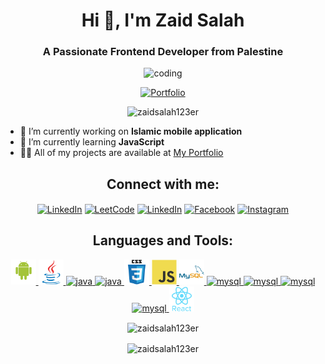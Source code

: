 <h1 align="center">Hi 👋, I'm Zaid Salah</h1>
<h3 align="center">A Passionate Frontend Developer from Palestine</h3>



<!-- GIF or image representing coding -->
<p align="center">
  <img src="https://camo.githubusercontent.com/2366b34bb903c09617990fb5fff4622f3e941349e846ddb7e73df872a9d21233/68747470733a2f2f63646e2e6472696262626c652e636f6d2f75736572732f3733303730332f73637265656e73686f74732f363538313234332f6176656e746f2e676966" alt="coding" width="650"/>
</p>

<p align="center">
  <a href="https://zaidsalah123er.github.io/Portfolio/" target="_blank">
    <img src="https://img.shields.io/badge/My%20Portfolio-Click%20Here-brightgreen?style=for-the-badge&logo=appveyor" alt="Portfolio" width="350" height="50">
  </a>
</p>


<!-- Profile views -->
<p align="center">
  <img src="https://komarev.com/ghpvc/?username=zaidsalah123er&label=Profile%20views&color=0e75b6&style=flat" alt="zaidsalah123er"/>
</p>

<!-- About Me Section -->
- 🔭 I’m currently working on **Islamic mobile application**
- 🌱 I’m currently learning **JavaScript**
- 👨‍💻 All of my projects are available at [My Portfolio](https://zaidsalah123er.github.io/Portfolio/)

<h2 align="center">Connect with me:</h2>
<p align="center">
    <a href="https://zaidsalah123er.github.io/Portfolio/" target="blank"><img align="center" src="https://cdn-icons-png.flaticon.com/512/5602/5602732.png" alt="LinkedIn" height="30" width="40" /></a>
    <a href="https://leetcode.com/u/iiOzAs/" target="blank"><img align="center" src="https://raw.githubusercontent.com/rahuldkjain/github-profile-readme-generator/master/src/images/icons/Social/leet-code.svg" alt="LeetCode" height="30" width="40" /></a>
  <a href="https://linkedin.com/in/zaid emad" target="blank"><img align="center" src="https://raw.githubusercontent.com/rahuldkjain/github-profile-readme-generator/master/src/images/icons/Social/linked-in-alt.svg" alt="LinkedIn" height="30" width="40" /></a>
  <a href="https://www.facebook.com/zaid.salah.77312/" target="blank"><img align="center" src="https://raw.githubusercontent.com/rahuldkjain/github-profile-readme-generator/master/src/images/icons/Social/facebook.svg" alt="Facebook" height="30" width="40" /></a>
  <a href="https://instagram.com/iiozas" target="blank"><img align="center" src="https://raw.githubusercontent.com/rahuldkjain/github-profile-readme-generator/master/src/images/icons/Social/instagram.svg" alt="Instagram" height="30" width="40" /></a>
</p>

<h2 align="center">Languages and Tools:</h2>
<p align="center"> 
  
  <a href="https://developer.android.com" target="_blank" rel="noreferrer"> 
    <img src="https://raw.githubusercontent.com/devicons/devicon/master/icons/android/android-original-wordmark.svg" alt="android" width="40" height="40"/> 
  </a> 

  
  <a href="https://www.java.com" target="_blank" rel="noreferrer"> 
    <img src="https://raw.githubusercontent.com/devicons/devicon/master/icons/java/java-original.svg" alt="java" width="40" height="40"/> 
  </a> 

  <a href="c" target="_blank" rel="noreferrer"> 
    <img src="https://img.icons8.com/?size=512&id=40670&format=png" alt="java" width="40" height="40"/> 
  </a> 
  

 <a href="" target="_blank" rel="noreferrer"> 
    <img src="https://static-00.iconduck.com/assets.00/html-5-icon-224x256-1b5ud2sy.png" alt="java" width="40" height="40"/> 
  </a> 
  
  <a href="https://www.w3schools.com/css/" target="_blank" rel="noreferrer"> 
    <img src="https://raw.githubusercontent.com/devicons/devicon/master/icons/css3/css3-original-wordmark.svg" alt="css3" width="40" height="40"/> 
  </a> 
  <a href="https://developer.mozilla.org/en-US/docs/Web/JavaScript" target="_blank" rel="noreferrer"> 
    <img src="https://raw.githubusercontent.com/devicons/devicon/master/icons/javascript/javascript-original.svg" alt="javascript" width="40" height="40"/> 
  </a> 
  <a href="https://www.mysql.com/" target="_blank" rel="noreferrer"> 
    <img src="https://raw.githubusercontent.com/devicons/devicon/master/icons/mysql/mysql-original-wordmark.svg" alt="mysql" width="40" height="40"/> 
  </a>


  <a href="git" target="_blank" rel="noreferrer"> 
    <img src="https://www.svgrepo.com/show/303548/git-icon-logo.svg" alt="mysql" width="40" height="40"/> 
  </a>
  
  <a href="github" target="_blank" rel="noreferrer"> 
    <img src="https://cdn-icons-png.flaticon.com/512/25/25231.png" alt="mysql" width="40" height="40"/> 
  </a>

  <a href="uiux" target="_blank" rel="noreferrer"> 
    <img src="https://uiuxassets.com/media/site/d47f7ac79a-1631092114/icon-512x512.png" alt="mysql" width="40" height="40"/> 
  </a>
  

  <a href="uiux" target="_blank" rel="noreferrer"> 
    <img src="https://upload.wikimedia.org/wikipedia/commons/thumb/a/af/Adobe_Photoshop_CC_icon.svg/2101px-Adobe_Photoshop_CC_icon.svg.png" alt="mysql" width="40" height="40"/> 
  </a>
  
  <a href="https://reactjs.org/" target="_blank" rel="noreferrer">
    <img src="https://raw.githubusercontent.com/devicons/devicon/master/icons/react/react-original-wordmark.svg" alt="react" width="40" height="40"/>
  </a>
</p>




<!-- GitHub Stats -->
<p align="center">
  <img align="center" src="https://github-readme-stats.vercel.app/api/top-langs?username=zaidsalah123er&show_icons=true&locale=en&layout=compact" alt="zaidsalah123er" />
</p>
<p align="center">
  <img align="center" src="https://github-readme-streak-stats.herokuapp.com/?user=zaidsalah123er&" alt="zaidsalah123er" />
</p>
